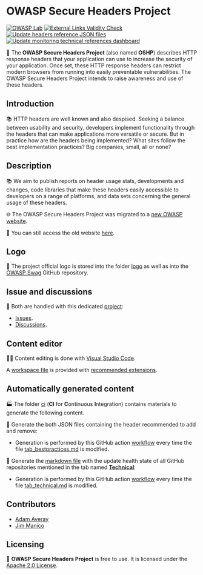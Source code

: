 # OWASP Secure Headers Project

[![OWASP Lab](https://img.shields.io/badge/owasp-lab%20project-f7b73c.svg)](https://www.owasp.org/projects)
[![External Links Validity Check](https://github.com/OWASP/www-project-secure-headers/actions/workflows/check-external-links.yml/badge.svg?branch=master)](https://github.com/OWASP/www-project-secure-headers/actions/workflows/check-external-links.yml)
[![Update headers reference JSON files](https://github.com/OWASP/www-project-secure-headers/actions/workflows/headers-generate-json-files.yml/badge.svg?branch=master)](https://github.com/OWASP/www-project-secure-headers/actions/workflows/headers-generate-json-files.yml)
[![Update monitoring technical references dashboard](https://github.com/OWASP/www-project-secure-headers/actions/workflows/monitoring-technical-references-generate-dashboard.yml/badge.svg?branch=master)](https://github.com/OWASP/www-project-secure-headers/actions/workflows/monitoring-technical-references-generate-dashboard.yml)

🎯 The **OWASP Secure Headers Project** (also named **OSHP**) describes HTTP response headers that your application can use to increase the security of your application. Once set, these HTTP response headers can restrict modern browsers from running into easily preventable vulnerabilities. The OWASP Secure Headers Project intends to raise awareness and use of these headers.

## Introduction

📚 HTTP headers are well known and also despised. Seeking a balance between usability and security, developers implement functionality through the headers that can make applications more versatile or secure. But in practice how are the headers being implemented? What sites follow the best implementation practices? Big companies, small, all or none?

## Description

📚 We aim to publish reports on header usage stats, developments and changes, code libraries that make these headers easily accessible to developers on a range of platforms, and data sets concerning the general usage of these headers.

🌐 The OWASP Secure Headers Project was migrated to a [new OWASP website](https://owasp.org/www-project-secure-headers/).

📁 You can still access the old website [here](https://wiki.owasp.org/index.php/OWASP_Secure_Headers_Project).

## Logo

🎨 The project official logo is stored into the folder [logo](logo) as well as into the [OWASP Swag](https://github.com/OWASP/owasp-swag) GitHub repository.

## Issue and discussions

💬 Both are handled with this dedicated [project](https://github.com/oshp/oshp-tracking):

* [Issues](https://github.com/oshp/oshp-tracking/issues).
* [Discussions](https://github.com/oshp/oshp-tracking/discussions).

## Content editor

👩‍💻 Content editing is done with [Visual Studio Code](https://code.visualstudio.com/).

A [workspace file](project.code-workspace) is provided with [recommended extensions](.vscode/extensions.json).

## Automatically generated content

🏭 The folder [ci](ci) (**CI** for **C**ontinuous **I**ntegration) contains materials to generate the following content.

📝 Generate the both JSON files containing the header recommended to add and remove:

* Generation is performed by this GitHub action [workflow](.github/workflows/headers-generate-json-files.yml) every time the file [tab_bestpractices.md](tab_bestpractices.md) is modified.

📝  Generate the [markdown file](monitoring_technical_references_dashboard.md) with the update health state of all GitHub repositories mentioned in the tab named **[Technical](tab_technical.md)**:

* Generation is performed by this GitHub action [workflow](.github/workflows/monitoring-technical-references-generate-dashboard.yml) every time the file [tab_technical.md](tab_technical.md) is modified.

## Contributors

* [Adam Averay](https://github.com/adamaveray)
* [Jim Manico](https://twitter.com/manicode)

## Licensing

📑 **OWASP Secure Headers Project** is free to use. It is licensed under the [Apache 2.0 License](https://www.apache.org/licenses/LICENSE-2.0).
